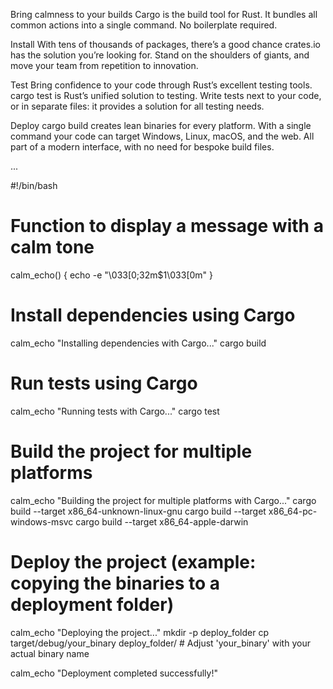 Bring calmness to your builds
Cargo is the build tool for Rust. It bundles all common actions into a single command. No boilerplate required.

Install
With tens of thousands of packages, there’s a good chance crates.io has the solution you’re looking for. Stand on the shoulders of giants, and move your team from repetition to innovation.

Test
Bring confidence to your code through Rust’s excellent testing tools. cargo test is Rust’s unified solution to testing. Write tests next to your code, or in separate files: it provides a solution for all testing needs.

Deploy
cargo build creates lean binaries for every platform. With a single command your code can target Windows, Linux, macOS, and the web. All part of a modern interface, with no need for bespoke build files.

...

#!/bin/bash

# Function to display a message with a calm tone
calm_echo() {
    echo -e "\033[0;32m$1\033[0m"
}

# Install dependencies using Cargo
calm_echo "Installing dependencies with Cargo..."
cargo build

# Run tests using Cargo
calm_echo "Running tests with Cargo..."
cargo test

# Build the project for multiple platforms
calm_echo "Building the project for multiple platforms with Cargo..."
cargo build --target x86_64-unknown-linux-gnu
cargo build --target x86_64-pc-windows-msvc
cargo build --target x86_64-apple-darwin

# Deploy the project (example: copying the binaries to a deployment folder)
calm_echo "Deploying the project..."
mkdir -p deploy_folder
cp target/debug/your_binary deploy_folder/  # Adjust 'your_binary' with your actual binary name

calm_echo "Deployment completed successfully!"
